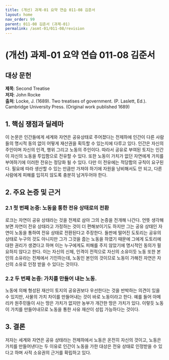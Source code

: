 ```yaml
---
title: (개선) 과제-01 요약 연습 011-08 김준서
layout: home
nav_order: 99
parent: 011-08 김준서 (과제-01)
permalink: /asmt-01/011-08/revision
---
```


# (개선) 과제-01 요약 연습 011-08 김준서 


## 대상 문헌
**제목**: Second Treatise  
**저자**: John Rocke  
**출처**: Locke, J. (1689). Two treatises of government. (P. Laslett, Ed.). Cambridge University Press. (Original work published 1689)
 

## 1. 핵심 쟁점과 딜레마  
이 논문은 인간들에게 세계와 자연은 공유상태로 주어졌다는 전제하에 인간이 다른 사람들의 명시적 동의 없이 어떻게 재산권을 획득할 수 있는지에 다루고 있다. 인간은 자신의 주인이며 자신의 인격, 행위 그리고 노동의 주인이다. 따라서 공유로 부여된 토지는 인간이 자신의 노동을 투입함으로 전유할 수 있다. 또한 노동이 가치가 없던 자연에게 가치를 부여하기에 이러한 전유는 정당화 될 수 있다. 다만 이 전유에는 적당함의 규칙이 요구된다. 필요에 따라 생산할 수 있는 만큼만 가져야 하기에 자원을 낭비해서도 안 되고, 다른 사람에게 피해를 입히지 않도록 충분히 남겨두어야 한다.  

## 2. 주요 논증 및 근거  

### 2.1 첫 번째 논증: 노동을 통한 전유 상태로의 전환 
로크는 자연이 공유 상태라는 것을 전제로 삼아 그의 논증을 전개해 나간다. 언뜻 생각해보면 자연이 전유 상태라고 가정하는 것이 더 편해보이기도 하지만 그는 공유 상태인 자연이 노동을 통하여 전유 상태로 전환된다고 주장한다. 들판에 떨어진 도토리는 공유의 상태로 누구의 것도 아니지만 그가 그것을 줍는 노동을 하였기 때문에 그에게 도토리에 대한 권리가 생겼다고 하며 이는 누구에게도 피해를 주지 않았기에 명시적인 동의가 필요하지 않다고 한다. 이는 자신의 신체, 인격이 전적으로 자신의 소유이듯 노동 또한 본인의 소유라는 전제에서 기인하는데,  노동인 본인의 것이므로 노동이 가해진 자연은 자신의 소유로 인정 받을 수 있다는 것이다.
  

### 2.2 두 번째 논증: 가치를 만들어 내는 노동.  
노동에 의해 형성된 재산이 토지의 공유권보다 우선한다는 것을 반박하는 의견이 있을 수 있지만, 사물의 가치 차이를 만들어내는 것이 바로 노동이라고 한다. 예를 들어 아메리카 원주민들이 사는 땅은 가치가 없지만 농부가 개간한 땅은 가치가 있다. 이렇듯 노동이 가치를 만들어내므로 노동을 통한 사유 재산이 성립 가능하다는 것이다.  

## 3. 결론  
저자는 세계와 자연은 공유 상태라는 전제하에서 노동은 온전히 자신의 것이고, 노동은 가치를 만들어낸다는 두 이유로 인간이 노동을 가한 대상은 전유 상태로 인정받을 수 있다고 하며 사적 소유권의 근거를 확립하고 있다.   
